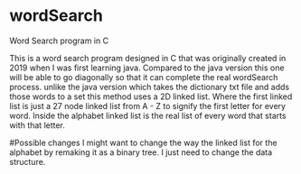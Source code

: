 # wordSearch
Word Search program in C

This is a word search program designed in C that was originally created in 2019 when I was first learning java.
Compared to the java version this one will be able to go diagonally so that it can complete the real wordSearch process.
unlike the java version which takes the dictionary txt file and adds those words to a set this method uses a 2D linked
list. Where the first linked list is just a 27 node linked list from A - Z to signify the first letter for every word.
Inside the alphabet linked list is the real list of every word that starts with that letter.

#Possible changes
I might want to change the way the linked list for the alphabet by remaking it as a binary tree. I just need to change
the data structure.